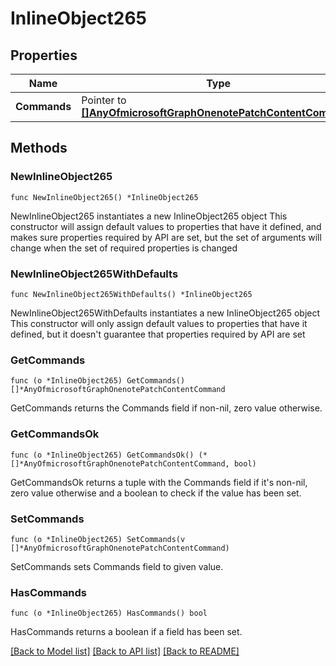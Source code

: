 # InlineObject265

## Properties

Name | Type | Description | Notes
------------ | ------------- | ------------- | -------------
**Commands** | Pointer to [**[]AnyOfmicrosoftGraphOnenotePatchContentCommand**](AnyOfmicrosoftGraphOnenotePatchContentCommand.md) |  | [optional] 

## Methods

### NewInlineObject265

`func NewInlineObject265() *InlineObject265`

NewInlineObject265 instantiates a new InlineObject265 object
This constructor will assign default values to properties that have it defined,
and makes sure properties required by API are set, but the set of arguments
will change when the set of required properties is changed

### NewInlineObject265WithDefaults

`func NewInlineObject265WithDefaults() *InlineObject265`

NewInlineObject265WithDefaults instantiates a new InlineObject265 object
This constructor will only assign default values to properties that have it defined,
but it doesn't guarantee that properties required by API are set

### GetCommands

`func (o *InlineObject265) GetCommands() []*AnyOfmicrosoftGraphOnenotePatchContentCommand`

GetCommands returns the Commands field if non-nil, zero value otherwise.

### GetCommandsOk

`func (o *InlineObject265) GetCommandsOk() (*[]*AnyOfmicrosoftGraphOnenotePatchContentCommand, bool)`

GetCommandsOk returns a tuple with the Commands field if it's non-nil, zero value otherwise
and a boolean to check if the value has been set.

### SetCommands

`func (o *InlineObject265) SetCommands(v []*AnyOfmicrosoftGraphOnenotePatchContentCommand)`

SetCommands sets Commands field to given value.

### HasCommands

`func (o *InlineObject265) HasCommands() bool`

HasCommands returns a boolean if a field has been set.


[[Back to Model list]](../README.md#documentation-for-models) [[Back to API list]](../README.md#documentation-for-api-endpoints) [[Back to README]](../README.md)


